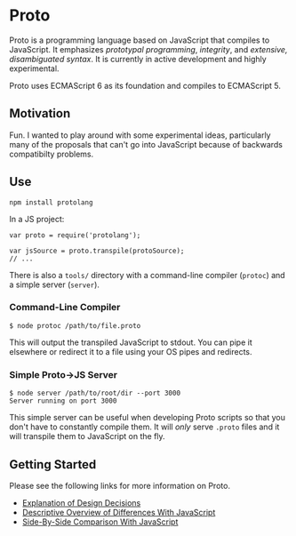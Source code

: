# Proto

Proto is a programming language based on JavaScript that compiles to JavaScript.  It emphasizes *prototypal programming*, *integrity*, and *extensive, disambiguated syntax*.  It is currently in active development and highly experimental.

Proto uses ECMAScript 6 as its foundation and compiles to ECMAScript 5.

## Motivation

Fun.  I wanted to play around with some experimental ideas, particularly many of the proposals that can't go into JavaScript because of backwards compatibilty problems.

## Use

	npm install protolang

In a JS project:

	var proto = require('protolang');

	var jsSource = proto.transpile(protoSource);
	// ...

There is also a `tools/` directory with a command-line compiler (`protoc`) and a simple server (`server`).

### Command-Line Compiler

	$ node protoc /path/to/file.proto

This will output the transpiled JavaScript to stdout.  You can pipe it elsewhere or redirect it to a file using your OS pipes and redirects.

### Simple Proto->JS Server

	$ node server /path/to/root/dir --port 3000
	Server running on port 3000

This simple server can be useful when developing Proto scripts so that you don't have to constantly compile them.  It will *only* serve `.proto` files and it will transpile them to JavaScript on the fly.

## Getting Started

Please see the following links for more information on Proto.

+ [Explanation of Design Decisions](https://github.com/Nathan-Wall/proto/blob/master/DESIGN.md)
+ [Descriptive Overview of Differences With JavaScript](https://github.com/Nathan-Wall/proto/blob/master/OVERVIEW.md)
+ [Side-By-Side Comparison With JavaScript](https://github.com/Nathan-Wall/proto/blob/master/VS-JS.md)